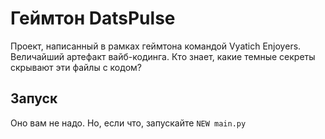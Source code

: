 # Геймтон DatsPulse
Проект, написанный в рамках геймтона командой Vyatich Enjoyers. Величайший артефакт вайб-кодинга. Кто знает, какие темные секреты скрывают эти файлы с кодом?
## Запуск
Оно вам не надо. Но, если что, запускайте ```NEW main.py```
